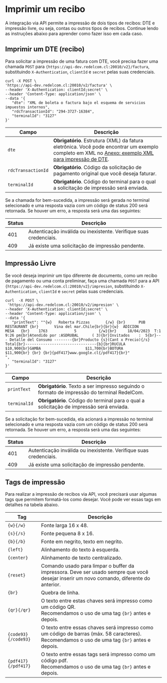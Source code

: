 # Imprimir um recibo

A integração via API permite a impressão de dois tipos de recibos: DTE e impressão livre, ou seja, contas ou outros tipos de recibos. Continue lendo as instruções abaixo para aprender como fazer isso em cada caso.

## Imprimir um DTE (recibo)

Para solicitar a impressão de uma fatura com DTE, você precisa fazer uma chamada `POST` para `{https://api-dev.redelcom.cl:20010/v2}/factura`, substituindo `X-Authentication`, `clientId` e `secret` pelas suas credenciais.


```curl
curl -X POST \ 
'https://api-dev.redelcom.cl:20010/v2/factura' \
--header 'X-Authentication: clientId;secret' \
--header 'Content-Type: application/json' \
--data '{
   "dte": "XML de boleta o factura bajo el esquema de servicios impuestos internos",
   "rdcTransactionId": "294-3727-16384",
   "terminalId": "3127"
}'

```


| Campo           | Descrição                                                                                          |
| --------------- | ---------------------------------------------------------------------------------------------------- |
| `dte`           | **Obrigatório**. Estrutura (XML) da fatura eletrônica. Você pode encontrar um exemplo completo em XML no [Anexo: exemplo XML para impressão de DTE](/developers/pt/docs/redelcom/additional-content/print-example). |
| `rdcTransactionId` | **Obrigatório**. Código da solicitação de pagamento original que você deseja faturar.           |
| `terminalId`    | **Obrigatório**. Código do terminal para o qual a solicitação de impressão será enviada.         |


Se a chamada for bem-sucedida, a impressão será gerada no terminal selecionado e uma resposta vazia com um código de status 200 será retornada. 
Se houver um erro, a resposta será uma das seguintes:

| Status | Descrição |
|---|---|
| 401 | Autenticação inválida ou inexistente. Verifique suas credenciais. |
| 409 | Já existe uma solicitação de impressão pendente. |


## Impressão Livre

Se você deseja imprimir um tipo diferente de documento, como um recibo de pagamento ou uma conta preliminar, faça uma chamada `POST` para a API `{https://api-dev.redelcom.cl:20010/v2}/impresion`, substituindo `X-Authentication`, `clientId` e `secret` pelas suas credenciais.

```curl
curl  -X POST \ 
 'https://api-dev.redelcom.cl:20010/v2/impresion' \
--header 'X-Authentication: clientId;secret' \
--header 'Content-Type: application/json' \
--data '{
   "printText": ""{w}   Roberta Pizzas       {/w} {br}      PUB RESTAURANT {br}       Vina del mar.Chile{br}{br}{w}  ADICION        MESA   {br}    1763            5          {/w}{br}     18/04/2023  T:1  9:26 pm{br}Atendido por :ASDRUBAL      ( 3){br}Invitados    :  5{br}--- Detalle del Consumo --------{br}Producto {s}(Cant x Precio){/s}        Total{br}--------------------------------{b}{br}RUCULA                   $10,900{br}GAMBA                    $11,700{br}BOTURA                   $11,900{br} {br} {br}{pdf417}www.google.cl{/pdf417}{br}"
",
   "terminalId": "3127"
}'

```


| Campo | Descrição |
|---|---|
| `printText` | **Obrigatório**. Texto a ser impresso seguindo o formato de impressão do terminal RedelCom. |
| `terminalId` | **Obrigatório**. Código do terminal para o qual a solicitação de impressão será enviada. |


Se a solicitação for bem-sucedida, ela acionará a impressão no terminal selecionado e uma resposta vazia com um código de status 200 será retornada. 
Se houver um erro, a resposta será uma das seguintes:

| Status | Descrição |
|---|---|
| 401 | Autenticação inválida ou inexistente. Verifique suas credenciais. |
| 409 | Já existe uma solicitação de impressão pendente. |


## Tags de impressão

Para realizar a impressão de recibos via API, você precisará usar algumas tags que permitem formatá-los como desejar. Você pode ver essas tags em detalhes na tabela abaixo.

| Tag | Descrição |
|---|---|
| `{w}{/w}` | Fonte larga 16 x 48. |
| `{s}{/s}` | Fonte pequena 8 x 16. |
| `{b}{/b}` | Fonte em negrito, texto em negrito. |
| `{left}` | Alinhamento do texto à esquerda. |
| `{center}` | Alinhamento de texto centralizado. |
| `{reset}` | Comando usado para limpar o buffer da impressora. Deve ser usado sempre que você desejar inserir um novo comando, diferente do anterior. |
| `{br}` | Quebra de linha. |
| `{qr}{/qr}` | O texto entre estas chaves será impresso como um código QR.<br>Recomendamos o uso de uma tag `{br}` antes e depois. |
| `{code93}{/code93}` | O texto entre essas chaves será impresso como um código de barras (máx. 58 caracteres).<br>Recomendamos o uso de uma tag `{br}` antes e depois. |
| `{pdf417}{/pdf417}` | O texto entre essas tags será impresso como um código pdf.<br>Recomendamos o uso de uma tag `{br}` antes e depois. |
